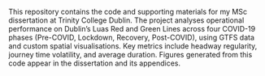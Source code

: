This repository contains the code and supporting materials for my MSc dissertation at Trinity College Dublin. The project analyses operational performance on Dublin’s Luas Red and Green Lines across four COVID-19 phases (Pre-COVID, Lockdown, Recovery, Post-COVID), using GTFS data and custom spatial visualisations. Key metrics include headway regularity, journey time volatility, and average duration. Figures generated from this code appear in the dissertation and its appendices.
